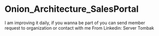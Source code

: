 # Onion_Architecture_SalesPortal
I am improving it daily, if you wanna be part of you can send member request to organization or contact with me From Linkedin: Server Tombak 
